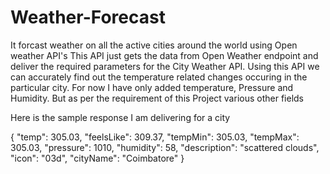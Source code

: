 # Weather-Forecast
It forcast weather on all the active cities around the world using Open weather API's
This API just gets the data from Open Weather endpoint and deliver the required parameters for the City Weather API.
Using this API we can accurately find out the temperature related changes occuring in the particular city. For now I have only added temperature, Pressure and Humidity. But as per the requirement of this Project various other fields

Here is the sample response I am delivering for a city

{
"temp": 305.03,
"feelsLike": 309.37,
"tempMin": 305.03,
"tempMax": 305.03,
"pressure": 1010,
"humidity": 58,
"description": "scattered clouds",
"icon": "03d",
"cityName": "Coimbatore"
}